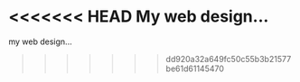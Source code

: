 <<<<<<< HEAD
My web design...
=======
my web design...
>>>>>>> dd920a32a649fc50c55b3b21577be61d61145470
